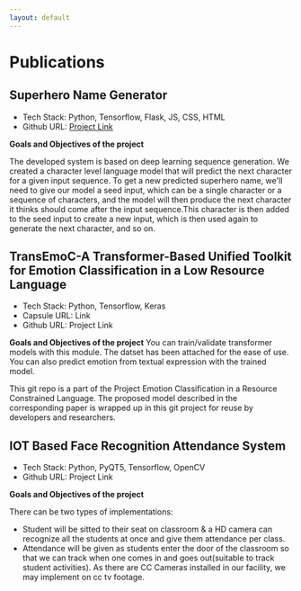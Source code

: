 ```yaml
---
layout: default
---
```


# <span class='red_h1'>Publications</span>


## Superhero Name Generator
* Tech Stack: Python, Tensorflow, Flask, JS, CSS, HTML
* Github URL: [Project Link](https://github.com/avishek-018/Superhero-Name-Generator)
  
**Goals and Objectives of the project**

The developed system is based on deep learning sequence generation. We created a character level language model that will predict the next character for a given input sequence. To get a new predicted superhero name, we'll need to give our model a seed input, which can be a single character or a sequence of characters, and the model will then produce the next character it thinks should come after the input sequence.This character is then added to the seed input to create a new input, which is then used again to generate the next character, and so on.

## TransEmoC-A Transformer-Based Unified Toolkit for Emotion Classification in a Low Resource Language


* Tech Stack: Python, Tensorflow, Keras
* Capsule URL: Link
* Github URL: Project Link

**Goals and Objectives of the project**
You can train/validate transformer models with this module. The datset has been attached for the ease of use. You can also predict emotion from textual expression with the trained model.

This git repo is a part of the Project Emotion Classification in a Resource Constrained Language. The proposed model described in the corresponding paper is wrapped up in this git project for reuse by developers and researchers.

## IOT Based Face Recognition Attendance System
* Tech Stack: Python, PyQT5, Tensorflow, OpenCV
* Github URL: Project Link

**Goals and Objectives of the project**

There can be two types of implementations:

* Student will be sitted to their seat on classroom & a HD camera can recognize all the students at once and give them attendance per class.
* Attendance will be given as students enter the door of the classroom so that we can track when one comes in and goes out(suitable to track student activities). As there are CC Cameras installed in our facility, we may implement on cc tv footage.
